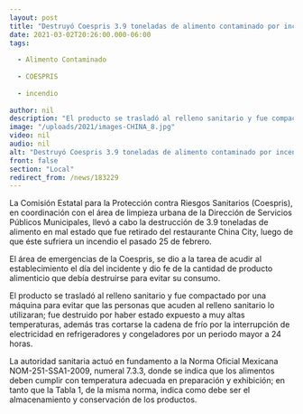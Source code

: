 ```yaml
---
layout: post
title: "Destruyó Coespris 3.9 toneladas de alimento contaminado por incendio en restaurante"
date: 2021-03-02T20:26:00.000-06:00
tags:
  
  - Alimento Contaminado
  
  - COESPRIS
  
  - incendio
  
author: nil
description: "El producto se trasladó al relleno sanitario y fue compactado por una máquina para evitar que las personas que acuden al relleno sanitario lo utilizaran"
image: "/uploads/2021/images-CHINA_8.jpg"
video: nil
audio: nil
alt: "Destruyó Coespris 3.9 toneladas de alimento contaminado por incendio en restaurante"
front: false
section: "Local"
redirect_from: /news/183229
---
```


La Comisión Estatal para la Protección contra Riesgos Sanitarios (Coespris), en coordinación con el área de limpieza urbana de la Dirección de Servicios Públicos Municipales, llevó a cabo la destrucción de 3.9 toneladas de alimento en mal estado que fue retirado del restaurante China City, luego de que éste sufriera un incendio el pasado 25 de febrero.

El área de emergencias de la Coespris, se dio a la tarea de acudir al establecimiento el día del incidente y dio fe de la cantidad de producto alimenticio que debía destruirse para evitar su consumo.

El producto se trasladó al relleno sanitario y fue compactado por una máquina para evitar que las personas que acuden al relleno sanitario lo utilizaran; fue destruido por haber estado expuesto a muy altas temperaturas, además tras cortarse la cadena de frío por la interrupción de electricidad en refrigeradores y congeladores por un periodo mayor a 24 horas.

La autoridad sanitaria actuó en fundamento a la Norma Oficial Mexicana NOM-251-SSA1-2009, numeral 7.3.3, donde se indica que los alimentos deben cumplir con temperatura adecuada en preparación y exhibición; en tanto que la Tabla 1, de la misma norma, indica como debe ser el almacenamiento y conservación de los productos.